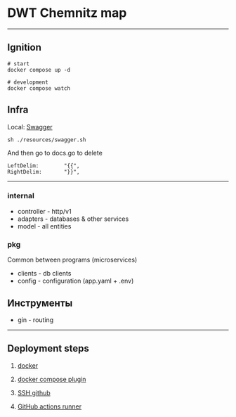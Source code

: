 # DWT Chemnitz map

---

## Ignition
```shell
# start
docker compose up -d

# development
docker compose watch
```

## Infra

Local: [Swagger](http://localhost:80/swagger/index.html)

```shell
sh ./resources/swagger.sh
```

And then go to docs.go to delete

	LeftDelim:        "{{",
	RightDelim:       "}}",

---
### internal

* controller - http/v1
* adapters - databases & other services
* model - all entities

### pkg

Common between programs (microservices)

* clients - db clients
* config - configuration (app.yaml + .env)

## Инструменты

* gin - routing

---
## Deployment steps

1. [docker](https://docs.docker.com/engine/install/ubuntu/)

2. [docker compose plugin](https://www.digitalocean.com/community/tutorials/how-to-install-and-use-docker-compose-on-ubuntu-22-04)

3. [SSH github](https://docs.github.com/en/authentication/connecting-to-github-with-ssh/adding-a-new-ssh-key-to-your-github-account)

4. [GitHub actions runner](https://habr.com/ru/articles/737148/)
